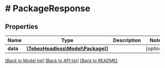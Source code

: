 # # PackageResponse

## Properties

Name | Type | Description | Notes
------------ | ------------- | ------------- | -------------
**data** | [**\TebexHeadless\Model\Package[]**](Package.md) |  | [optional]

[[Back to Model list]](../../README.md#models) [[Back to API list]](../../README.md#endpoints) [[Back to README]](../../README.md)

